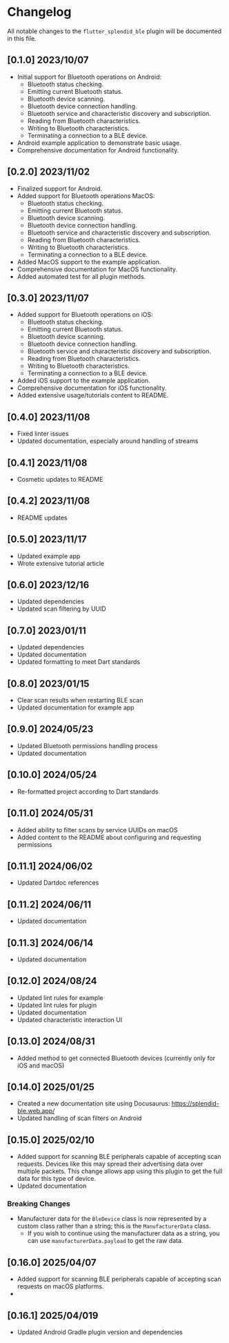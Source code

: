 # Changelog

All notable changes to the `flutter_splendid_ble` plugin will be documented in this file.

## [0.1.0] 2023/10/07

- Initial support for Bluetooth operations on Android:
    - Bluetooth status checking.
    - Emitting current Bluetooth status.
    - Bluetooth device scanning.
    - Bluetooth device connection handling.
    - Bluetooth service and characteristic discovery and subscription.
    - Reading from Bluetooth characteristics.
    - Writing to Bluetooth characteristics.
    - Terminating a connection to a BLE device.
- Android example application to demonstrate basic usage.
- Comprehensive documentation for Android functionality.

## [0.2.0] 2023/11/02

- Finalized support for Android.
- Added support for Bluetooth operations MacOS:
    - Bluetooth status checking.
    - Emitting current Bluetooth status.
    - Bluetooth device scanning.
    - Bluetooth device connection handling.
    - Bluetooth service and characteristic discovery and subscription.
    - Reading from Bluetooth characteristics.
    - Writing to Bluetooth characteristics.
    - Terminating a connection to a BLE device.
- Added MacOS support to the example application.
- Comprehensive documentation for MacOS functionality.
- Added automated test for all plugin methods.

## [0.3.0] 2023/11/07

- Added support for Bluetooth operations on iOS:
    - Bluetooth status checking.
    - Emitting current Bluetooth status.
    - Bluetooth device scanning.
    - Bluetooth device connection handling.
    - Bluetooth service and characteristic discovery and subscription.
    - Reading from Bluetooth characteristics.
    - Writing to Bluetooth characteristics.
    - Terminating a connection to a BLE device.
- Added iOS support to the example application.
- Comprehensive documentation for iOS functionality.
- Added extensive usage/tutorials content to README.

## [0.4.0] 2023/11/08

- Fixed linter issues
- Updated documentation, especially around handling of streams

## [0.4.1] 2023/11/08

- Cosmetic updates to README

## [0.4.2] 2023/11/08

- README updates

## [0.5.0] 2023/11/17

- Updated example app
- Wrote extensive tutorial article

## [0.6.0] 2023/12/16

- Updated dependencies
- Updated scan filtering by UUID

## [0.7.0] 2023/01/11

- Updated dependencies
- Updated documentation
- Updated formatting to meet Dart standards

## [0.8.0] 2023/01/15

- Clear scan results when restarting BLE scan
- Updated documentation for example app

## [0.9.0] 2024/05/23

- Updated Bluetooth permissions handling process
- Updated documentation

## [0.10.0] 2024/05/24

- Re-formatted project according to Dart standards

## [0.11.0] 2024/05/31

- Added ability to filter scans by service UUIDs on macOS
- Added content to the README about configuring and requesting permissions

## [0.11.1] 2024/06/02

- Updated Dartdoc references

## [0.11.2] 2024/06/11

- Updated documentation

## [0.11.3] 2024/06/14

- Updated documentation

## [0.12.0] 2024/08/24

- Updated lint rules for example
- Updated lint rules for plugin
- Updated documentation
- Updated characteristic interaction UI

## [0.13.0] 2024/08/31

- Added method to get connected Bluetooth devices (currently only for iOS and macOS)

## [0.14.0] 2025/01/25

- Created a new documentation site using Docusaurus: https://splendid-ble.web.app/
- Updated handling of scan filters on Android

## [0.15.0] 2025/02/10

- Added support for scanning BLE peripherals capable of accepting scan requests. Devices like this
  may spread their advertising data over multiple packets. This change allows app using this plugin
  to get the full data for this type of device.
- Updated documentation

### Breaking Changes
- Manufacturer data for the `BleDevice` class is now represented by a custom class rather than a string; this is the `ManufacturerData` class.
  - If you wish to continue using the manufacturer data as a string, you can use `manufacturerData.payload` to get the raw data.

## [0.16.0] 2025/04/07

- Added support for scanning BLE peripherals capable of accepting scan requests on macOS platforms.
- 
## [0.16.1] 2025/04/019

- Updated Android Gradle plugin version and dependencies